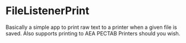 # FileListenerPrint
Basically a simple app to print raw text to a printer when a given file is saved. Also supports printing to AEA PECTAB Printers should you wish.
